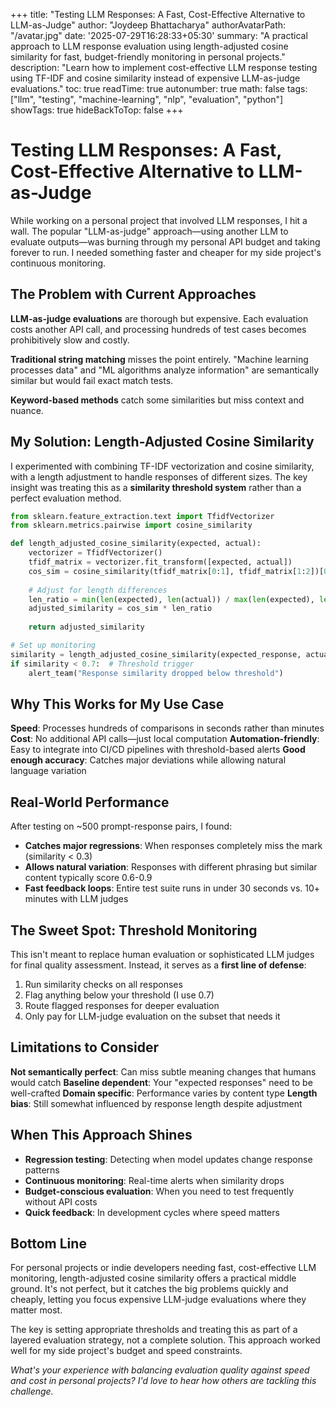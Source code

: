 +++
title: "Testing LLM Responses: A Fast, Cost-Effective Alternative to LLM-as-Judge"
author: "Joydeep Bhattacharya"
authorAvatarPath: "/avatar.jpg"
date: '2025-07-29T16:28:33+05:30'
summary: "A practical approach to LLM response evaluation using length-adjusted cosine similarity for fast, budget-friendly monitoring in personal projects."
description: "Learn how to implement cost-effective LLM response testing using TF-IDF and cosine similarity instead of expensive LLM-as-judge evaluations."
toc: true
readTime: true
autonumber: true
math: false
tags: ["llm", "testing", "machine-learning", "nlp", "evaluation", "python"]
showTags: true
hideBackToTop: false
+++

# Testing LLM Responses: A Fast, Cost-Effective Alternative to LLM-as-Judge

While working on a personal project that involved LLM responses, I hit a wall. The popular "LLM-as-judge" approach—using another LLM to evaluate outputs—was burning through my personal API budget and taking forever to run. I needed something faster and cheaper for my side project's continuous monitoring.

## The Problem with Current Approaches

**LLM-as-judge evaluations** are thorough but expensive. Each evaluation costs another API call, and processing hundreds of test cases becomes prohibitively slow and costly.

**Traditional string matching** misses the point entirely. "Machine learning processes data" and "ML algorithms analyze information" are semantically similar but would fail exact match tests.

**Keyword-based methods** catch some similarities but miss context and nuance.

## My Solution: Length-Adjusted Cosine Similarity

I experimented with combining TF-IDF vectorization and cosine similarity, with a length adjustment to handle responses of different sizes. The key insight was treating this as a **similarity threshold system** rather than a perfect evaluation method.

```python
from sklearn.feature_extraction.text import TfidfVectorizer
from sklearn.metrics.pairwise import cosine_similarity

def length_adjusted_cosine_similarity(expected, actual):
    vectorizer = TfidfVectorizer()
    tfidf_matrix = vectorizer.fit_transform([expected, actual])
    cos_sim = cosine_similarity(tfidf_matrix[0:1], tfidf_matrix[1:2])[0][0]
    
    # Adjust for length differences
    len_ratio = min(len(expected), len(actual)) / max(len(expected), len(actual))
    adjusted_similarity = cos_sim * len_ratio
    
    return adjusted_similarity

# Set up monitoring
similarity = length_adjusted_cosine_similarity(expected_response, actual_response)
if similarity < 0.7:  # Threshold trigger
    alert_team("Response similarity dropped below threshold")
```

## Why This Works for My Use Case

**Speed**: Processes hundreds of comparisons in seconds rather than minutes
**Cost**: No additional API calls—just local computation
**Automation-friendly**: Easy to integrate into CI/CD pipelines with threshold-based alerts
**Good enough accuracy**: Catches major deviations while allowing natural language variation

## Real-World Performance

After testing on ~500 prompt-response pairs, I found:

- **Catches major regressions**: When responses completely miss the mark (similarity < 0.3)
- **Allows natural variation**: Responses with different phrasing but similar content typically score 0.6-0.9
- **Fast feedback loops**: Entire test suite runs in under 30 seconds vs. 10+ minutes with LLM judges

## The Sweet Spot: Threshold Monitoring

This isn't meant to replace human evaluation or sophisticated LLM judges for final quality assessment. Instead, it serves as a **first line of defense**:

1. Run similarity checks on all responses
2. Flag anything below your threshold (I use 0.7)
3. Route flagged responses for deeper evaluation
4. Only pay for LLM-judge evaluation on the subset that needs it

## Limitations to Consider

**Not semantically perfect**: Can miss subtle meaning changes that humans would catch
**Baseline dependent**: Your "expected responses" need to be well-crafted
**Domain specific**: Performance varies by content type
**Length bias**: Still somewhat influenced by response length despite adjustment

## When This Approach Shines

- **Regression testing**: Detecting when model updates change response patterns
- **Continuous monitoring**: Real-time alerts when similarity drops
- **Budget-conscious evaluation**: When you need to test frequently without API costs
- **Quick feedback**: In development cycles where speed matters

## Bottom Line

For personal projects or indie developers needing fast, cost-effective LLM monitoring, length-adjusted cosine similarity offers a practical middle ground. It's not perfect, but it catches the big problems quickly and cheaply, letting you focus expensive LLM-judge evaluations where they matter most.

The key is setting appropriate thresholds and treating this as part of a layered evaluation strategy, not a complete solution. This approach worked well for my side project's budget and speed constraints.

*What's your experience with balancing evaluation quality against speed and cost in personal projects? I'd love to hear how others are tackling this challenge.*
